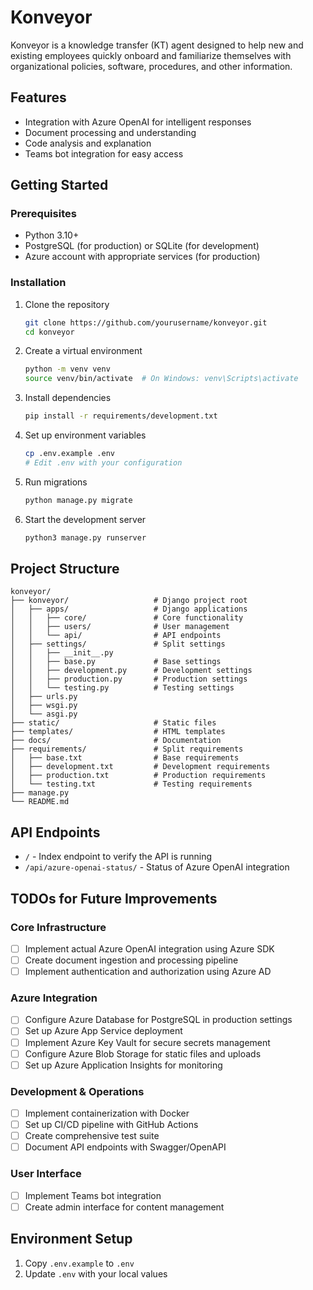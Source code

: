 # Konveyor

Konveyor is a knowledge transfer (KT) agent designed to help new and existing employees quickly onboard and familiarize themselves with organizational policies, software, procedures, and other information.

## Features

- Integration with Azure OpenAI for intelligent responses
- Document processing and understanding
- Code analysis and explanation
- Teams bot integration for easy access

## Getting Started

### Prerequisites

- Python 3.10+
- PostgreSQL (for production) or SQLite (for development)
- Azure account with appropriate services (for production)

### Installation

1. Clone the repository
   ```bash
   git clone https://github.com/yourusername/konveyor.git
   cd konveyor
   ```

2. Create a virtual environment
   ```bash
   python -m venv venv
   source venv/bin/activate  # On Windows: venv\Scripts\activate
   ```

3. Install dependencies
   ```bash
   pip install -r requirements/development.txt
   ```

4. Set up environment variables
   ```bash
   cp .env.example .env
   # Edit .env with your configuration
   ```

5. Run migrations
   ```bash
   python manage.py migrate
   ```

6. Start the development server
   ```bash
   python3 manage.py runserver
   ```

## Project Structure

```
konveyor/
├── konveyor/                   # Django project root
│   ├── apps/                   # Django applications
│   │   ├── core/               # Core functionality
│   │   ├── users/              # User management
│   │   └── api/                # API endpoints
│   ├── settings/               # Split settings
│   │   ├── __init__.py
│   │   ├── base.py             # Base settings
│   │   ├── development.py      # Development settings
│   │   ├── production.py       # Production settings
│   │   └── testing.py          # Testing settings
│   ├── urls.py
│   ├── wsgi.py
│   └── asgi.py
├── static/                     # Static files
├── templates/                  # HTML templates
├── docs/                       # Documentation
├── requirements/               # Split requirements
│   ├── base.txt                # Base requirements
│   ├── development.txt         # Development requirements
│   ├── production.txt          # Production requirements
│   └── testing.txt             # Testing requirements
├── manage.py
└── README.md
```

## API Endpoints

- `/` - Index endpoint to verify the API is running
- `/api/azure-openai-status/` - Status of Azure OpenAI integration

## TODOs for Future Improvements

### Core Infrastructure
- [ ] Implement actual Azure OpenAI integration using Azure SDK
- [ ] Create document ingestion and processing pipeline
- [ ] Implement authentication and authorization using Azure AD

### Azure Integration
- [ ] Configure Azure Database for PostgreSQL in production settings
- [ ] Set up Azure App Service deployment
- [ ] Implement Azure Key Vault for secure secrets management
- [ ] Configure Azure Blob Storage for static files and uploads
- [ ] Set up Azure Application Insights for monitoring

### Development & Operations
- [ ] Implement containerization with Docker
- [ ] Set up CI/CD pipeline with GitHub Actions
- [ ] Create comprehensive test suite
- [ ] Document API endpoints with Swagger/OpenAPI

### User Interface
- [ ] Implement Teams bot integration
- [ ] Create admin interface for content management

## Environment Setup
1. Copy `.env.example` to `.env`
2. Update `.env` with your local values
